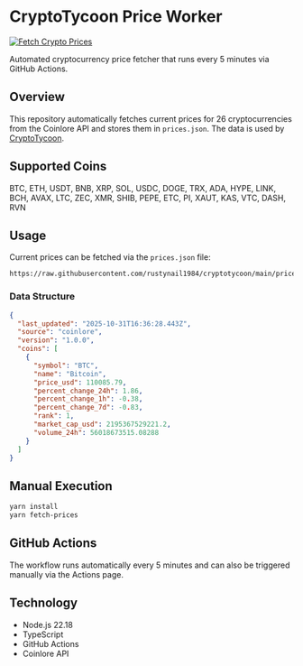 # CryptoTycoon Price Worker

[![Fetch Crypto Prices](https://github.com/rustynail1984/cryptotycoon-worker/actions/workflows/fetch-prices.yml/badge.svg)](https://github.com/rustynail1984/cryptotycoon-worker/actions/workflows/fetch-prices.yml)

Automated cryptocurrency price fetcher that runs every 5 minutes via GitHub Actions.

## Overview

This repository automatically fetches current prices for 26 cryptocurrencies from the Coinlore API and stores them in `prices.json`. The data is used by [CryptoTycoon](https://github.com/rustynail1984/cryptotycoon).

## Supported Coins

BTC, ETH, USDT, BNB, XRP, SOL, USDC, DOGE, TRX, ADA, HYPE, LINK, BCH, AVAX, LTC, ZEC, XMR, SHIB, PEPE, ETC, PI, XAUT, KAS, VTC, DASH, RVN

## Usage

Current prices can be fetched via the `prices.json` file:

```
https://raw.githubusercontent.com/rustynail1984/cryptotycoon/main/prices.json
```

### Data Structure

```json
{
  "last_updated": "2025-10-31T16:36:28.443Z",
  "source": "coinlore",
  "version": "1.0.0",
  "coins": [
    {
      "symbol": "BTC",
      "name": "Bitcoin",
      "price_usd": 110085.79,
      "percent_change_24h": 1.86,
      "percent_change_1h": -0.38,
      "percent_change_7d": -0.83,
      "rank": 1,
      "market_cap_usd": 2195367529221.2,
      "volume_24h": 56018673515.08288
    }
  ]
}
```

## Manual Execution

```bash
yarn install
yarn fetch-prices
```

## GitHub Actions

The workflow runs automatically every 5 minutes and can also be triggered manually via the Actions page.

## Technology

- Node.js 22.18
- TypeScript
- GitHub Actions
- Coinlore API
